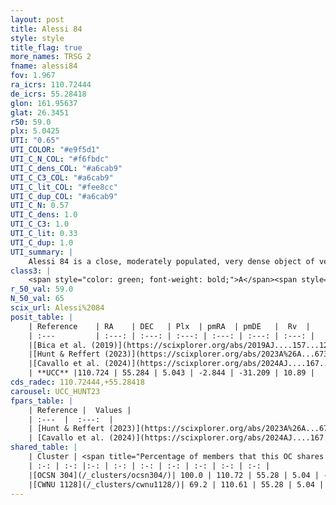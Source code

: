 ```yaml
---
layout: post
title: Alessi 84
style: style
title_flag: true
more_names: TRSG 2
fname: alessi84
fov: 1.967
ra_icrs: 110.72444
de_icrs: 55.28418
glon: 161.95637
glat: 26.3451
r50: 59.0
plx: 5.0425
UTI: "0.65"
UTI_COLOR: "#e9f5d1"
UTI_C_N_COL: "#f6fbdc"
UTI_C_dens_COL: "#a6cab9"
UTI_C_C3_COL: "#a6cab9"
UTI_C_lit_COL: "#fee8cc"
UTI_C_dup_COL: "#a6cab9"
UTI_C_N: 0.57
UTI_C_dens: 1.0
UTI_C_C3: 1.0
UTI_C_lit: 0.33
UTI_C_dup: 1.0
UTI_summary: |
    Alessi 84 is a close, moderately populated, very dense object of very high C3 quality. It is poorly studied in the literature. This object shares a large percentage of members with 2 later reported entries.
class3: |
    <span style="color: green; font-weight: bold;">A</span><span style="color: green; font-weight: bold;">A</span>
r_50_val: 59.0
N_50_val: 65
scix_url: Alessi%2084
posit_table: |
    | Reference    | RA    | DEC   | Plx  | pmRA  | pmDE   |  Rv  |
    | :---         | :---: | :---: | :---: | :---: | :---: | :---: |
    |[Bica et al. (2019)](https://scixplorer.org/abs/2019AJ....157...12B) | 110.725 | 55.282 | -- | -- | -- | -- |
    |[Hunt & Reffert (2023)](https://scixplorer.org/abs/2023A%26A...673A.114H) | 110.51 | 55.384 | 5.037 | -3.12 | -31.447 | 8.742 |
    |[Cavallo et al. (2024)](https://scixplorer.org/abs/2024AJ....167...12C) | 111.316 | 54.892 | 5.044 | -- | -- | -- |
    | **UCC** |110.724 | 55.284 | 5.043 | -2.844 | -31.209 | 10.89 | 
cds_radec: 110.72444,+55.28418
carousel: UCC_HUNT23
fpars_table: |
    | Reference |  Values |
    | :---  |  :---:  |
    | [Hunt & Reffert (2023)](https://scixplorer.org/abs/2023A%26A...673A.114H) | `AV50=0.067, diffAV50=0.309, MOD50=6.522, logAge50=8.068` |
    | [Cavallo et al. (2024)](https://scixplorer.org/abs/2024AJ....167...12C) | `AV50=0.46, dMod50=6.55, logAge50=8.09, [Fe/H]50=0.28` |
shared_table: |
    | Cluster | <span title="Percentage of members that this OC shares with the ones listed">%</span>   | RA   | DEC   | Plx   | pmRA  | pmDE  | Rv | UTI |
    | :-: | :-: |:-: | :-: | :-: | :-: | :-: | :-: | :-: |
    |[OCSN 304](/_clusters/ocsn304/)| 100.0 | 110.72 | 55.28 | 5.04 | -2.84 | -31.22 | 10.76 |0.02 |
    |[CWNU 1128](/_clusters/cwnu1128/)| 69.2 | 110.61 | 55.28 | 5.04 | -2.74 | -31.14 | 11.02 |0.0 |
---
```

